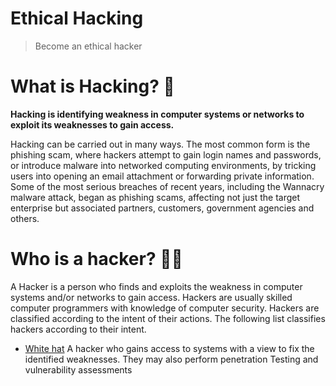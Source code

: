 # Ethical Hacking
> Become an ethical hacker

# What is Hacking? 👾
**Hacking is identifying weakness in computer systems or networks to exploit its weaknesses to gain access.**
<p>
  Hacking can be carried out in many ways. The most common form is the phishing scam, where hackers attempt to gain login names and passwords, or introduce malware into networked computing environments, by tricking users into opening an email attachment or forwarding private information. Some of the most serious breaches of recent years, including the Wannacry malware attack, began as phishing scams, affecting not just the target enterprise but associated partners, customers, government agencies and others.
</p>

# Who is a hacker? 👨‍💻
A Hacker is a person who finds and exploits the weakness in computer systems and/or networks to gain access. Hackers are usually skilled computer programmers with knowledge of computer security. Hackers are classified according to the intent of their actions. The following list classifies hackers according to their intent.
- <a href="https://en.wikipedia.org/wiki/White_hat_(computer_security)">White hat</a>
   A hacker who gains access to systems with a view to fix the identified weaknesses. They may also perform penetration Testing and vulnerability assessments


